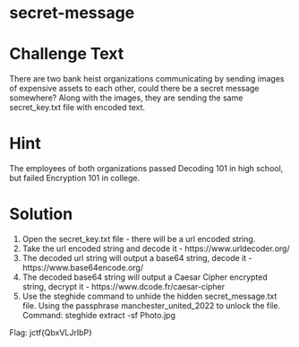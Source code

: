 <h1>secret-message</h1>

<h1>Challenge Text</h1>
There are two bank heist organizations communicating by sending images of expensive assets to each other, could there be a secret message somewhere?
Along with the images, they are sending the same secret_key.txt file with encoded text.


<h1>Hint</h1>
The employees of both organizations passed Decoding 101 in high school, but failed Encryption 101 in college.


<h1>Solution</h1>

<ol>
<li>Open the secret_key.txt file - there will be a url encoded string.</li>
<li>Take the url encoded string and decode it - https://www.urldecoder.org/</li>
<li>The decoded url string will output a base64 string, decode it - https://www.base64encode.org/</li>
<li>The decoded base64 string will output a Caesar Cipher encrypted string, decrypt it - https://www.dcode.fr/caesar-cipher</li>
<li>Use the steghide command to unhide the hidden secret_message.txt file. Using the passphrase manchester_united_2022 to unlock the file. Command: steghide extract -sf Photo.jpg</li>
</ol>
 Flag: jctf{QbxVLJrIbP}
